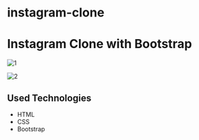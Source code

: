 # instagram-clone
# Instagram Clone with Bootstrap

![1](https://user-images.githubusercontent.com/75690935/213913078-dff83550-ff81-4c72-8217-74c38d10ab7a.png)

![2](https://user-images.githubusercontent.com/75690935/213913083-f54dcd84-d710-4656-9da6-3eae4ae9047b.png)

## Used Technologies
- HTML
- CSS
- Bootstrap

